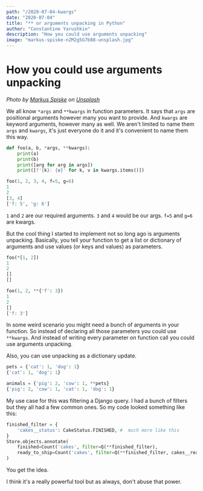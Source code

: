 ```yaml
---
path: "/2020-07-04-kwargs"
date: "2020-07-04"
title: "** or arguments unpacking in Python"
author: "Constantine Yarushkin"
description: "How you could use arguments unpacking"
image: "markus-spiske-n2M2g5G7b88-unsplash.jpg"
---
```


# How you could use arguments unpacking

_Photo by_ [_Markus Spiske_](https://unsplash.com/@markusspiske?utm_source=unsplash&utm_medium=referral&utm_content=creditCopyText) _on_ [_Unsplash_](href="https://unsplash.com/s/photos/items?utm_source=unsplash&utm_medium=referral&utm_content=creditCopyText)

We all know `*args` and `**kwargs` in function parameters. It says that `args` are positional arguments however many you want to provide. And `kwargs` are keyword arguments, however many as well. We aren't limited to name them `args` and `kwargs`, it's just everyone do it and it's convenient to name them this way.

```python
def foo(a, b, *args, **kwargs):
    print(a)
    print(b)
    print([arg for arg in args])
    print([f'{k}: {v}' for k, v in kwargs.items()])

foo(1, 2, 3, 4, f=5, g=6)
1
2
[3, 4]
['f: 5', 'g: 6']
```

`1` and `2` are our required arguments. `3` and `4` would be our args. `f=5` and `g=6` are kwargs.

But the cool thing I started to implement not so long ago is arguments unpacking. Basically, you tell your function to get a list or dictionary of arguments and use values (or keys and values) as parameters.

```python
foo(*[1, 2])
1
2
[]
[]

foo(1, 2, **{'f': 3})
1
2
[]
['f: 3']
```

In some weird scenario you might need a bunch of arguments in your function. So instead of declaring all those parameters you could use `**kwargs`. And instead of writing every parameter on function call you could use arguments unpacking.

Also, you can use unpacking as a dictionary update.

```python
pets = {'cat': 1, 'dog': 1}
{'cat': 1, 'dog': 1}

animals = {'pig': 2, 'cow': 1, **pets}
{'pig': 2, 'cow': 1, 'cat': 1, 'dog': 1}
```

My use case for this was filtering a Django query. I had a bunch of filters but they all had a few common ones. So my code looked something like this:

```python
finished_filter = {
    'cakes__status': CakeStatus.FINISHED, #  much more like this
}
Store.objects.annotate(
    finished=Count('cakes', filter=Q(**finished_filter),
    ready_to_ship=Count('cakes', filter=Q(**finished_filter, cakes__ready_to_ship=True)
)
```

You get the idea.

I think it's a really powerful tool but as always, don't abuse that power.
